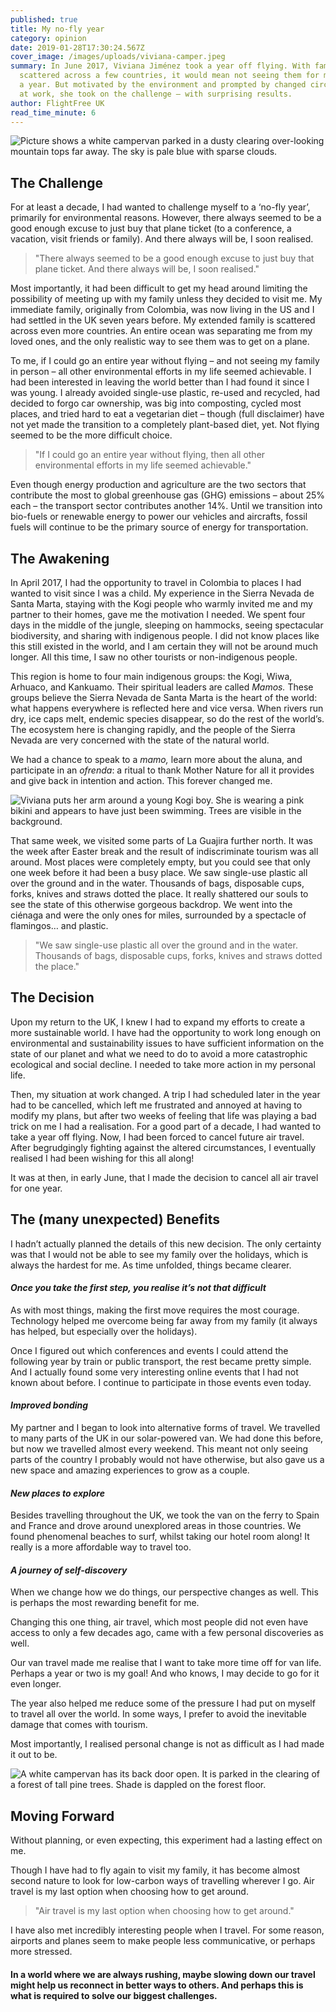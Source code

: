 ```yaml
---
published: true
title: My no-fly year
category: opinion
date: 2019-01-28T17:30:24.567Z
cover_image: /images/uploads/viviana-camper.jpeg
summary: In June 2017, Viviana Jiménez took a year off flying. With family
  scattered across a few countries, it would mean not seeing them for more than
  a year. But motivated by the environment and prompted by changed circumstances
  at work, she took on the challenge – with surprising results.
author: FlightFree UK
read_time_minute: 6
---
```

![Picture shows a white campervan parked in a dusty clearing over-looking mountain tops far away. The sky is pale blue with sparse clouds. ](/images/uploads/white-campervan-landscape.jpg "Photo credit: Mark Mialik (Source: Unsplash)")

## **The Challenge**

For at least a decade, I had wanted to challenge myself to a ‘no-fly year’, primarily for environmental reasons. However, there always seemed to be a good enough excuse to just buy that plane ticket (to a conference, a vacation, visit friends or family). And there always will be, I soon realised. 

> "There always seemed to be a good enough excuse to just buy that plane ticket. And there always will be, I soon realised."

Most importantly, it had been difficult to get my head around limiting the possibility of meeting up with my family unless they decided to visit me. My immediate family, originally from Colombia, was now living in the US and I had settled in the UK seven years before. My extended family is scattered across even more countries. An entire ocean was separating me from my loved ones, and the only realistic way to see them was to get on a plane. 

To me, if I could go an entire year without flying – and not seeing my family in person – all other environmental efforts in my life seemed achievable. I had been interested in leaving the world better than I had found it since I was young. I already avoided single-use plastic, re-used and recycled, had decided to forgo car ownership, was big into composting, cycled most places, and tried hard to eat a vegetarian diet – though (full disclaimer) have not yet made the transition to a completely plant-based diet, yet. Not flying seemed to be the more difficult choice. 

> "If I could go an entire year without flying, then all other environmental efforts in my life seemed achievable."

Even though energy production and agriculture are the two sectors that contribute the most to global greenhouse gas (GHG) emissions – about 25% each – the transport sector contributes another 14%. Until we transition into bio-fuels or renewable energy to power our vehicles and aircrafts, fossil fuels will continue to be the primary source of energy for transportation. 

## **The Awakening**

In April 2017, I had the opportunity to travel in Colombia to places I had wanted to visit since I was a child. My experience in the Sierra Nevada de Santa Marta, staying with the Kogi people who warmly invited me and my partner to their homes, gave me the motivation I needed. We spent four days in the middle of the jungle, sleeping on hammocks, seeing spectacular biodiversity, and sharing with indigenous people. I did not know places like this still existed in the world, and I am certain they will not be around much longer. All this time, I saw no other tourists or non-indigenous people. 

This region is home to four main indigenous groups: the Kogi, Wiwa, Arhuaco, and Kankuamo. Their spiritual leaders are called *Mamos.* These groups believe the Sierra Nevada de Santa Marta is the heart of the world: what happens everywhere is reflected here and vice versa. When rivers run dry, ice caps melt, endemic species disappear, so do the rest of the world’s. The ecosystem here is changing rapidly, and the people of the Sierra Nevada are very concerned with the state of the natural world. 

We had a chance to speak to a *mamo,* learn more about the aluna, and participate in an *ofrenda*: a ritual to thank Mother Nature for all it provides and give back in intention and action. This forever changed me. 

![Viviana puts her arm around a young Kogi boy. She is wearing a pink bikini and appears to have just been swimming. Trees are visible in the background. ](/images/uploads/viviana-colombia.jpeg "Viviana and a young Kogi boy ")

That same week, we visited some parts of La Guajira further north. It was the week after Easter break and the result of indiscriminate tourism was all around. Most places were completely empty, but you could see that only one week before it had been a busy place. We saw single-use plastic all over the ground and in the water. Thousands of bags, disposable cups, forks, knives and straws dotted the place. It really shattered our souls to see the state of this otherwise gorgeous backdrop. We went into the ciénaga and were the only ones for miles, surrounded by a spectacle of flamingos… and plastic.

> "We saw single-use plastic all over the ground and in the water. Thousands of bags, disposable cups, forks, knives and straws dotted the place."

## **The Decision**

Upon my return to the UK, I knew I had to expand my efforts to create a more sustainable world. I have had the opportunity to work long enough on environmental and sustainability issues to have sufficient information on the state of our planet and what we need to do to avoid a more catastrophic ecological and social decline. I needed to take more action in my personal life.

Then, my situation at work changed. A trip I had scheduled later in the year had to be cancelled, which left me frustrated and annoyed at having to modify my plans, but after two weeks of feeling that life was playing a bad trick on me I had a realisation. For a good part of a decade, I had wanted to take a year off flying. Now, I had been forced to cancel future air travel. After begrudgingly fighting against the altered circumstances, I eventually realised I had been wishing for this all along! 

It was at then, in early June, that I made the decision to cancel all air travel for one year. 

## **The (many unexpected) Benefits**

I hadn’t actually planned the details of this new decision. The only certainty was that I would not be able to see my family over the holidays, which is always the hardest for me. As time unfolded, things became clearer. 

#### *Once you take the first step, you realise it’s not that difficult*

As with most things, making the first move requires the most courage. Technology helped me overcome being far away from my family (it always has helped, but especially over the holidays).  

Once I figured out which conferences and events I could attend the following year by train or public transport, the rest became pretty simple. And I actually found some very interesting online events that I had not known about before. I continue to participate in those events even today. 

#### *Improved bonding*

My partner and I began to look into alternative forms of travel. We travelled to many parts of the UK in our solar-powered van. We had done this before, but now we travelled almost every weekend. This meant not only seeing parts of the country I probably would not have otherwise, but also gave us a new space and amazing experiences to grow as a couple. 

#### *New places to explore*

Besides travelling throughout the UK, we took the van on the ferry to Spain and France and drove around unexplored areas in those countries. We found phenomenal beaches to surf, whilst taking our hotel room along! It really is a more affordable way to travel too.

#### *A journey of self-discovery*

When we change how we do things, our perspective changes as well. This is perhaps the most rewarding benefit for me. 

Changing this one thing, air travel, which most people did not even have access to only a few decades ago, came with a few personal discoveries as well.

Our van travel made me realise that I want to take more time off for van life. Perhaps a year or two is my goal! And who knows, I may decide to go for it even longer.

The year also helped me reduce some of the pressure I had put on myself to travel all over the world. In some ways, I prefer to avoid the inevitable damage that comes with tourism. 

Most importantly, I realised personal change is not as difficult as I had made it out to be. 

![A white campervan has its back door open. It is parked in the clearing of a forest of tall pine trees. Shade is dappled on the forest floor.](/images/uploads/viviana-camper.jpeg "Viviana's solar-powered van ")

## **Moving Forward**

Without planning, or even expecting, this experiment had a lasting effect on me. 

Though I have had to fly again to visit my family, it has become almost second nature to look for low-carbon ways of travelling wherever I go. Air travel is my last option when choosing how to get around. 

> "Air travel is my last option when choosing how to get around." 

I have also met incredibly interesting people when I travel. For some reason, airports and planes seem to make people less communicative, or perhaps more stressed. 

#### In a world where we are always rushing, maybe slowing down our travel might help us reconnect in better ways to others. And perhaps this is what is required to solve our biggest challenges.